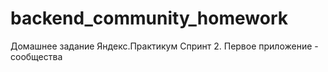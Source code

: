 # backend_community_homework
Домашнее задание Яндекс.Практикум Спринт 2. Первое приложение - сообщества
